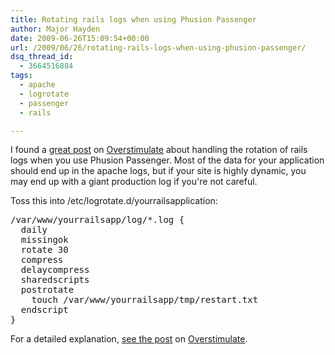 ```yaml
---
title: Rotating rails logs when using Phusion Passenger
author: Major Hayden
date: 2009-06-26T15:09:54+00:00
url: /2009/06/26/rotating-rails-logs-when-using-phusion-passenger/
dsq_thread_id:
  - 3664516884
tags:
  - apache
  - logrotate
  - passenger
  - rails

---
```

I found a [great post][1] on [Overstimulate][2] about handling the rotation of rails logs when you use Phusion Passenger. Most of the data for your application should end up in the apache logs, but if your site is highly dynamic, you may end up with a giant production log if you're not careful.

Toss this into /etc/logrotate.d/yourrailsapplication:

<pre lang="html">/var/www/yourrailsapp/log/*.log {
  daily
  missingok
  rotate 30
  compress
  delaycompress
  sharedscripts
  postrotate
    touch /var/www/yourrailsapp/tmp/restart.txt
  endscript
}</pre>

For a detailed explanation, [see the post][1] on [Overstimulate][2].

 [1]: http://overstimulate.com/articles/logrotate-rails-passenger
 [2]: http://overstimulate.com/
